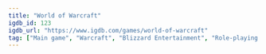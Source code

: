 ```yaml
---
title: "World of Warcraft"
igdb_id: 123
igdb_url: "https://www.igdb.com/games/world-of-warcraft"
tag: ["Main game", "Warcraft", "Blizzard Entertainment", "Role-playing (RPG)", "Adventure", "Multiplayer", "Massively Multiplayer Online (MMO)", "Third person", "Action", "Fantasy", "Open world"]
---
```

